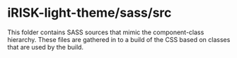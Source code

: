 # iRISK-light-theme/sass/src

This folder contains SASS sources that mimic the component-class hierarchy. These files
are gathered in to a build of the CSS based on classes that are used by the build.
